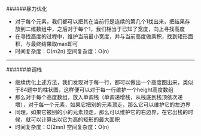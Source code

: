 <script type="text/javascript" src="http://cdn.mathjax.org/mathjax/latest/MathJax.js?config=default"></script>
######暴力优化
   * 对于每个元素，我们都可以把其在当前行是连续的第几个1找出来，把结果存放到二维数组中，之后对于每个1，我们相当于已知了宽度，向上寻找高度
   * 在寻找高度的过程中，维护当前最小宽度，并与当前高度做乘积，找到矩形面积，与最终结果取max即可
   * 时间复杂度：O($m{2}$n) 空间复杂度：O(n)
******
######单调栈
   * 继续优化上述方法，我们发现对于每一行，都可以做出一个高度图出来，类似于84题中的柱状图，这样便可以对于每一行维护一个height高度数组
   * 那么对于每个高度数组，放入单调栈（单调递增栈，从栈底到栈顶依次递增），对于每一个元素，如果它把别的元素顶走，那么它可以维护它的左边界
   * 同理，如果它被别的小的元素顶走，那么可以维护它的右边界，在它出栈的时候，就可以计算出以它为高的矩形的最大面积
   * 时间复杂度：O(2mn) 空间复杂度：O(n)
